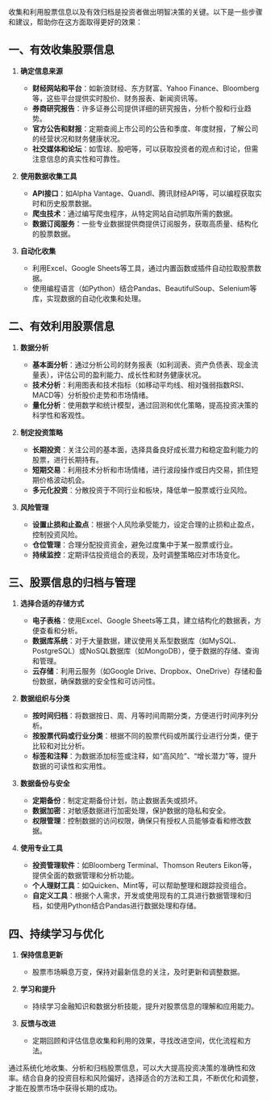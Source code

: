 收集和利用股票信息以及有效归档是投资者做出明智决策的关键。以下是一些步骤和建议，帮助你在这方面取得更好的效果：

## 一、有效收集股票信息

1. **确定信息来源**
   - **财经网站和平台**：如新浪财经、东方财富、Yahoo Finance、Bloomberg等，这些平台提供实时股价、财务报表、新闻资讯等。
   - **券商研究报告**：许多证券公司提供详细的研究报告，分析个股和行业趋势。
   - **官方公告和财报**：定期查阅上市公司的公告和季度、年度财报，了解公司的经营状况和财务健康状况。
   - **社交媒体和论坛**：如雪球、股吧等，可以获取投资者的观点和讨论，但需注意信息的真实性和可靠性。

2. **使用数据收集工具**
   - **API接口**：如Alpha Vantage、Quandl、腾讯财经API等，可以编程获取实时和历史股票数据。
   - **爬虫技术**：通过编写爬虫程序，从特定网站自动抓取所需的数据。
   - **数据订阅服务**：一些专业数据提供商提供订阅服务，获取高质量、结构化的股票数据。

3. **自动化收集**
   - 利用Excel、Google Sheets等工具，通过内置函数或插件自动拉取股票数据。
   - 使用编程语言（如Python）结合Pandas、BeautifulSoup、Selenium等库，实现数据的自动化收集和处理。

## 二、有效利用股票信息

1. **数据分析**
   - **基本面分析**：通过分析公司的财务报表（如利润表、资产负债表、现金流量表），评估公司的盈利能力、成长性和财务健康状况。
   - **技术分析**：利用图表和技术指标（如移动平均线、相对强弱指数RSI、MACD等）分析股价走势和市场情绪。
   - **量化分析**：使用数学和统计模型，通过回测和优化策略，提高投资决策的科学性和客观性。

2. **制定投资策略**
   - **长期投资**：关注公司的基本面，选择具备良好成长潜力和稳定盈利能力的股票，进行长期持有。
   - **短期交易**：利用技术分析和市场情绪，进行波段操作或日内交易，抓住短期价格波动机会。
   - **多元化投资**：分散投资于不同行业和板块，降低单一股票或行业风险。

3. **风险管理**
   - **设置止损和止盈点**：根据个人风险承受能力，设定合理的止损和止盈点，控制投资风险。
   - **仓位管理**：合理分配投资资金，避免过度集中于某一股票或行业。
   - **持续监控**：定期评估投资组合的表现，及时调整策略应对市场变化。

## 三、股票信息的归档与管理

1. **选择合适的存储方式**
   - **电子表格**：使用Excel、Google Sheets等工具，建立结构化的数据表，方便查看和分析。
   - **数据库系统**：对于大量数据，建议使用关系型数据库（如MySQL、PostgreSQL）或NoSQL数据库（如MongoDB），便于数据的存储、查询和管理。
   - **云存储**：利用云服务（如Google Drive、Dropbox、OneDrive）存储和备份数据，确保数据的安全性和可访问性。

2. **数据组织与分类**
   - **按时间归档**：将数据按日、周、月等时间周期分类，方便进行时间序列分析。
   - **按股票代码或行业分类**：根据不同的股票代码或所属行业进行分类，便于比较和对比分析。
   - **标签和注释**：为数据添加标签或注释，如“高风险”、“增长潜力”等，提升数据的可读性和实用性。

3. **数据备份与安全**
   - **定期备份**：制定定期备份计划，防止数据丢失或损坏。
   - **数据加密**：对敏感数据进行加密处理，保护数据的隐私和安全。
   - **权限管理**：控制数据的访问权限，确保只有授权人员能够查看和修改数据。

4. **使用专业工具**
   - **投资管理软件**：如Bloomberg Terminal、Thomson Reuters Eikon等，提供全面的数据管理和分析功能。
   - **个人理财工具**：如Quicken、Mint等，可以帮助整理和跟踪投资组合。
   - **自定义工具**：根据个人需求，开发或使用现有的工具进行数据管理和归档，如使用Python结合Pandas进行数据处理和存储。

## 四、持续学习与优化

1. **保持信息更新**
   - 股票市场瞬息万变，保持对最新信息的关注，及时更新和调整数据。
   
2. **学习和提升**
   - 持续学习金融知识和数据分析技能，提升对股票信息的理解和应用能力。
   
3. **反馈与改进**
   - 定期回顾和评估信息收集和利用的效果，寻找改进空间，优化流程和方法。

通过系统化地收集、分析和归档股票信息，可以大大提高投资决策的准确性和效率。结合自身的投资目标和风险偏好，选择适合的方法和工具，不断优化和调整，才能在股票市场中获得长期的成功。